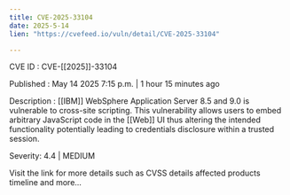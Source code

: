 ```yaml
---
title: CVE-2025-33104
date: 2025-5-14
lien: "https://cvefeed.io/vuln/detail/CVE-2025-33104"

---
```


CVE ID : CVE-[[2025]]-33104

Published :  May 14
2025
7:15 p.m. | 1 hour
15 minutes ago

Description : [[IBM]] WebSphere Application Server 8.5 and 9.0 is vulnerable to cross-site scripting. This vulnerability allows users to embed arbitrary JavaScript code in the [[Web]] UI thus altering the intended functionality potentially leading to credentials disclosure within a trusted session.

Severity: 4.4 | MEDIUM

Visit the link for more details
such as CVSS details
affected products
timeline
and more...
